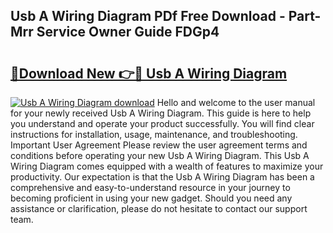 ## Usb A Wiring Diagram PDf Free Download - Part-Mrr Service Owner Guide FDGp4

# <h2><a href="http://dfs3vgm.blite.top/?on=Usb+A+Wiring+Diagram">🔗Download New 👉🔴 Usb A Wiring Diagram</a></h2>

[![Usb A Wiring Diagram download](https://i.imgur.com/lujVjoI.png)](http://dfs3vgm.blite.top/?on=Usb+A+Wiring+Diagram)
Hello and welcome to the user manual for your newly received Usb A Wiring Diagram. This guide is here to help you understand and operate your product successfully. You will find clear instructions for installation, usage, maintenance, and troubleshooting. Important User Agreement Please review the user agreement terms and conditions before operating your new Usb A Wiring Diagram. This Usb A Wiring Diagram comes equipped with a wealth of features to maximize your productivity. Our expectation is that the Usb A Wiring Diagram has been a comprehensive and easy-to-understand resource in your journey to becoming proficient in using your new gadget. Should you need any assistance or clarification, please do not hesitate to contact our support team.
